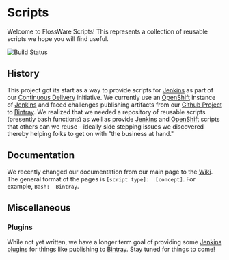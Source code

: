 # Scripts

Welcome to FlossWare Scripts!  This represents a collection of reusable scripts we hope you will find useful.

![Build Status](http://flossware.no-ip.org:58080/buildStatus/icon?job=FlossWare-scripts&style=plastic)

## History

This project got its start as a way to provide scripts for [Jenkins](http://jenkins-ci.org) as part of our [Continuous Delivery](http://en.wikipedia.org/wiki/Continuous_delivery) initiative.  We currently use an [OpenShift](https://www.openshift.com) instance of [Jenkins](https://jenkins-camponotus.rhcloud.com) and faced challenges publishing artifacts from our [Github Project](https://github.com/FlossWare/java) to [Bintray](https://bintray.com/flossware/maven/java/view).  We realized that we needed a repository of reusable scripts (presently bash functions) as well as provide [Jenkins](http://jenkins-ci.org) and [OpenShift](https://www.openshift.com) scripts that others can we reuse - ideally side stepping issues we discovered thereby helping folks to get on with "the business at hand."

## Documentation

We recently changed our documentation from our main page to the [Wiki](https://github.com/FlossWare/scripts/wiki).  The general format of the pages is ```[script type]:  [concept]```.  For example, ```Bash:  Bintray```.

## Miscellaneous

### Plugins

While not yet written, we have a longer term goal of providing some [Jenkins plugins](https://wiki.jenkins-ci.org/display/JENKINS/Plugins) for things like publishing to [Bintray](https://bintray.com).  Stay tuned for things to come!
